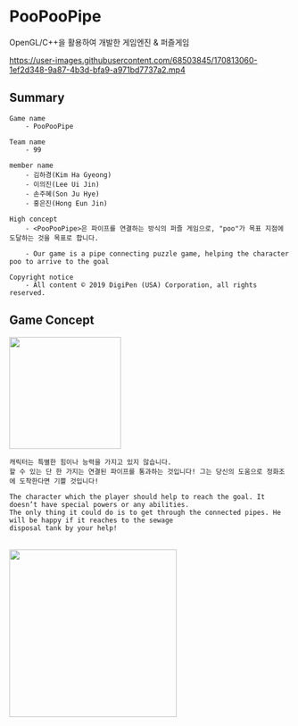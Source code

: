 # PooPooPipe
OpenGL/C++을 활용하여 개발한 게임엔진 & 퍼즐게임


https://user-images.githubusercontent.com/68503845/170813060-1ef2d348-9a87-4b3d-bfa9-a971bd7737a2.mp4


## Summary

	Game name
		- PooPooPipe

	Team name
		- 99

	member name
		- 김하경(Kim Ha Gyeong)
		- 이의진(Lee Ui Jin)
		- 손주혜(Son Ju Hye)
		- 홍은진(Hong Eun Jin)

	High concept
		- <PooPooPipe>은 파이프를 연결하는 방식의 퍼즐 게임으로, "poo"가 목표 지점에 도달하는 것을 목표로 합니다.
		  
		- Our game is a pipe connecting puzzle game, helping the character poo to arrive to the goal

	Copyright notice
		- All content © 2019 DigiPen (USA) Corporation, all rights reserved.
    
## Game Concept

<img src="https://user-images.githubusercontent.com/68503845/170851617-ca1c7fd7-b3e2-41b9-8853-2e8fcf1bf360.png"  width="200" height="200"/>

	캐릭터는 특별한 힘이나 능력을 가지고 있지 않습니다.
	할 수 있는 단 한 가지는 연결된 파이프를 통과하는 것입니다! 그는 당신의 도움으로 정화조에 도착한다면 기쁠 것입니다!

	The character which the player should help to reach the goal. It doesn’t have special powers or any abilities. 
	The only thing it could do is to get through the connected pipes. He will be happy if it reaches to the sewage 
	disposal tank by your help!
    
    	
<br/>


<img src="https://user-images.githubusercontent.com/68503845/170851789-2855ca8b-0587-411b-b8f6-03ce0e60424a.png" width="300" height="300"/>

